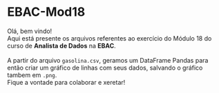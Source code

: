# EBAC-Mod18
Olá, bem vindo! \
Aqui está presente os arquivos referentes ao exercício do Módulo 18 do curso de **Analista de Dados** na **EBAC**.
\
\
A partir do arquivo `gasolina.csv`, geramos um DataFrame Pandas para então criar um gráfico de linhas com seus dados, salvando o gráfico tambem em `.png`.
\
Fique a vontade para colaborar e xeretar!
